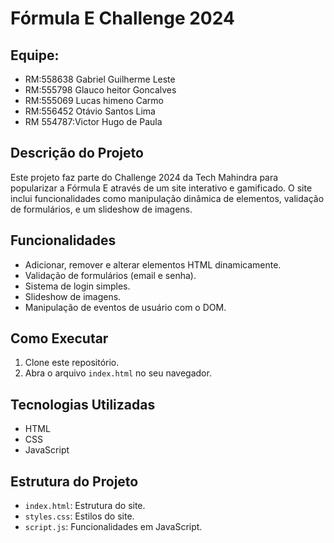 # Fórmula E Challenge 2024

## Equipe:
- RM:558638 Gabriel Guilherme Leste
- RM:555798 Glauco heitor Goncalves
- RM:555069 Lucas himeno Carmo
- RM:556452 Otávio Santos Lima 
- RM 554787:Victor Hugo de Paula

## Descrição do Projeto
Este projeto faz parte do Challenge 2024 da Tech Mahindra para popularizar a Fórmula E através de um site interativo e gamificado. O site inclui funcionalidades como manipulação dinâmica de elementos, validação de formulários, e um slideshow de imagens.

## Funcionalidades
- Adicionar, remover e alterar elementos HTML dinamicamente.
- Validação de formulários (email e senha).
- Sistema de login simples.
- Slideshow de imagens.
- Manipulação de eventos de usuário com o DOM.

## Como Executar
1. Clone este repositório.
2. Abra o arquivo `index.html` no seu navegador.

## Tecnologias Utilizadas
- HTML
- CSS
- JavaScript

## Estrutura do Projeto
- `index.html`: Estrutura do site.
- `styles.css`: Estilos do site.
- `script.js`: Funcionalidades em JavaScript.
